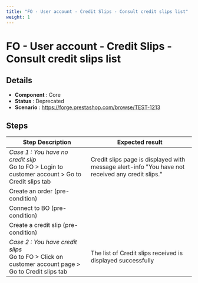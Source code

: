 ```yaml
---
title: "FO - User account - Credit Slips - Consult credit slips list"
weight: 1
---
```


# FO - User account - Credit Slips - Consult credit slips list
## Details
* **Component** : Core
* **Status** : Deprecated
* **Scenario** : https://forge.prestashop.com/browse/TEST-1213

## Steps
| Step Description | Expected result |
| ----- | ----- |
| *Case 1 : You have no credit slip*<br>Go to FO > Login to customer account > Go to Credit slips tab | Credit slips page is displayed with message alert-info "You have not received any credit slips." |
| Create an order (pre-condition) |  |
| Connect to BO (pre-condition) |  |
| Create a credit slip (pre-condition) |  |
| *Case 2 : You have credit slips*<br>Go to FO > Click on customer account page > Go to Credit slips tab | The list of Credit slips received is displayed successfully |
